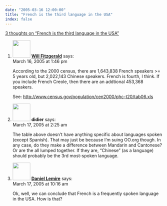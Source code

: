 ```yaml
---
date: "2005-03-16 12:00:00"
title: "French is the third language in the USA"
index: false
---
```


[3 thoughts on &ldquo;French is the third language in the USA&rdquo;](/lemire/blog/2005/03-16-d-more-misc)

<ol class="comment-list">
<li id="comment-1975" class="comment even thread-even depth-1">
<div class="comment-author vcard">
<img alt src="https://secure.gravatar.com/avatar/4b85e6b127c527c8dcebe18d1c985e48?s=56&#038;d=mm&#038;r=g" srcset="https://secure.gravatar.com/avatar/4b85e6b127c527c8dcebe18d1c985e48?s=112&#038;d=mm&#038;r=g 2x" class="avatar avatar-56 photo" height="56" width="56" decoding="async" /> <b class="fn"><a href="http://www.entish.org" class="url" rel="ugc external nofollow">Will Fitzgerald</a></b> <span class="says">says:</span> </div>
<div class="comment-metadata"><time datetime="2005-03-16T13:46:08+00:00">March 16, 2005 at 1:46 pm</time></a> </div>
<div class="comment-content">
<p>According to the 2000 census, there are 1,643,838 French speakers >= 5 years old, but 2,022,143 Chinese speakers. French is fourth, I think. If you include French Creole, then there are an addtional 453,368 speakers.</p>
<p>See: <a href="http://www.census.gov/population/cen2000/phc-t20/tab06.xls" rel="nofollow ugc">http://www.census.gov/population/cen2000/phc-t20/tab06.xls</a></p>
</div>
</li>
<li id="comment-2016" class="comment odd alt thread-odd thread-alt depth-1">
<div class="comment-author vcard">
<img alt src="https://secure.gravatar.com/avatar/953577bfc776e164bbd8a4db76b2a421?s=56&#038;d=mm&#038;r=g" srcset="https://secure.gravatar.com/avatar/953577bfc776e164bbd8a4db76b2a421?s=112&#038;d=mm&#038;r=g 2x" class="avatar avatar-56 photo" height="56" width="56" decoding="async" /> <b class="fn">didier</b> <span class="says">says:</span> </div>
<div class="comment-metadata"><time datetime="2005-03-17T02:25:45+00:00">March 17, 2005 at 2:25 am</time></a> </div>
<div class="comment-content">
<p>The table above doesn&rsquo;t have anything specific about languages spoken (except Spanish). That may just be because I&rsquo;m suing OO.org though. In any case, do they make a difference between Mandarin and Cantonese? Or are the all lumped together. If they are, &ldquo;Chinese&rdquo; (as a language) should probably be the 3rd most-spoken language.</p>
</div>
</li>
<li id="comment-2020" class="comment even thread-even depth-1">
<div class="comment-author vcard">
<img alt src="https://secure.gravatar.com/avatar/?s=56&#038;d=mm&#038;r=g" srcset="https://secure.gravatar.com/avatar/?s=112&#038;d=mm&#038;r=g 2x" class="avatar avatar-56 photo avatar-default" height="56" width="56" loading="lazy" decoding="async" /> <b class="fn"><a href="https://lemire.me/blog/" class="url" rel="ugc">Daniel Lemire</a></b> <span class="says">says:</span> </div>
<div class="comment-metadata"><time datetime="2005-03-17T10:16:16+00:00">March 17, 2005 at 10:16 am</time></a> </div>
<div class="comment-content">
<p>Ok, well, we can conclude that French is a frequently spoken language in the USA. How is that?</p>
</div>
</li>
</ol>
